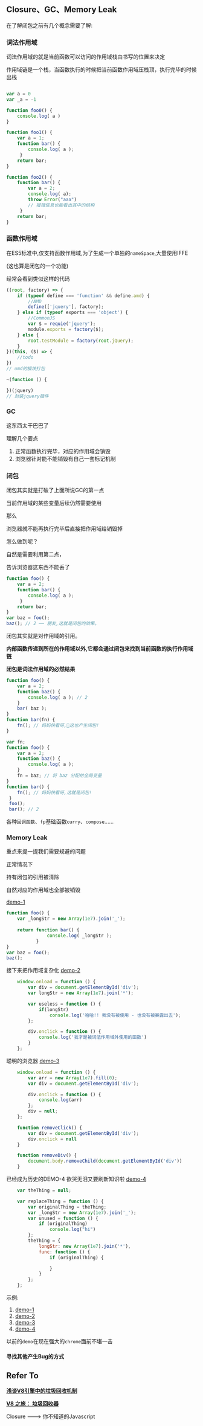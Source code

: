 ## Closure、GC、Memory Leak

在了解闭包之前有几个概念需要了解:

### 词法作用域

词法作用域的就是当前函数可以访问的作用域栈由书写的位置来决定

作用域链是一个栈，当函数执行的时候把当前函数作用域压栈顶，执行完毕的时候出栈
```javascript

var a = 0
var _a = -1

function foo0() {
    console.log( a )
}

function foo1() {
    var a = 1;
    function bar() { 
        console.log( a );
     }
    return bar; 
}

function foo2() {
    function bar() {
        var a = 2; 
        console.log( a);
        throw Error("aaa")
        // 报错信息也能看出其中的结构
     }
    return bar; 
}
```

### 函数作用域

在ES5标准中,仅支持函数作用域,为了生成一个单独的`nameSpace`,大量使用IFFE

(这也算是闭包的一个功能)

经常会看到类似这样的代码
```javascript
((root, factory) => {
    if (typeof define === 'function' && define.amd) {
        //AMD
        define(['jquery'], factory);
    } else if (typeof exports === 'object') {
        //CommonJS
        var $ = requie('jquery');
        module.exports = factory($);
    } else {
        root.testModule = factory(root.jQuery);
    }
})(this, ($) => {
    //todo
})
// umd的模块打包

~(function () {

})(jquery)
// 封装jquery插件
```

### GC

这东西太干巴巴了

理解几个要点

1. 正常函数执行完毕，对应的作用域会销毁
2. 浏览器针对能不能销毁有自己一套标记机制

### 闭包

闭包其实就是打破了上面所说GC的第一点

当前作用域的某些变量后续仍然需要使用

那么

浏览器就不能再执行完毕后直接把作用域给销毁掉

怎么做到呢？

自然是需要利用第二点，

告诉浏览器这东西不能丢了

```javascript
function foo() {
    var a = 2;
    function bar() {
        console.log( a );
     }
    return bar;
}
var baz = foo();
baz(); // 2 —— 朋友,这就是闭包的效果。
```

闭包其实就是对作用域的引用。

**内部函数传递到所在的作用域以外,它都会通过闭包来找到当前函数的执行作用域链**

**闭包是词法作用域的必然结果**
```javascript
function foo() {
    var a = 2;
    function baz() {
        console.log( a ); // 2
    }
    bar( baz );
}
function bar(fn) {
    fn(); // 妈妈快看呀,这也产生闭包!
}

var fn;
function foo() {
    var a = 2;
    function baz() {
        console.log( a );
    }
    fn = baz; // 将 baz 分配给全局变量
}
function bar() {
    fn(); // 妈妈快看呀,这就是闭包!
 }
 foo();
 bar(); // 2
```

各种`回调函数`、`fp`基础函数`curry`、`compose`......

### Memory Leak

重点来提一提我们需要规避的问题

正常情况下

持有闭包的引用被清除

自然对应的作用域也全部被销毁

[demo-1](example/demo-1.html)
```javascript
function foo() {
    var _longStr = new Array(1e7).join('_');
    
    return function bar() { 
               console.log( _longStr );
           } 
}
var baz = foo();
baz(); 
```

接下来把作用域复杂化
[demo-2](example/demo-2.html)
```javascript
    window.onload = function () {
        var div = document.getElementById('div');
        var longStr = new Array(1e7).join('*');

        var useless = function () {
            if(longStr)
                console.log('哈哈!! 我没有被使用 - 也没有被暴露出去');
        };

        div.onclick = function () {
            console.log('我才是被词法作用域外使用的函数')
        }
    };
```

聪明的浏览器
[demo-3](example/demo-3.html)
```javascript
    window.onload = function () {
        var arr = new Array(1e7).fill(0);
        var div = document.getElementById('div');

        div.onclick = function () {
            console.log(arr)
        };
        div = null;
    };

    function removeClick() {
        var div = document.getElementById('div');
        div.onclick = null
    }

    function removeDiv() {
        document.body.removeChild(document.getElementById('div'))
    }
```

已经成为历史的DEMO-4
欲哭无泪又要刷新知识啦
[demo-4](example/demo-4.html)
```javascript
    var theThing = null;

    var replaceThing = function () {
        var originalThing = theThing;
        var _longStr = new Array(1e7).join('_');
        var unused = function () {
            if (originalThing)
                console.log("hi")
        };
        theThing = {
            longStr: new Array(1e7).join('*'),
            func: function () {
                if (originalThing) {

                }
            }
        };
    };
```

示例:

1. [demo-1](example/demo-1.html)
2. [demo-2](example/demo-2.html)
3. [demo-3](example/demo-3.html)
4. [demo-4](example/demo-4.html)

以前的`demo`在现在强大的`chrome`面前不堪一击

#### 寻找其他产生Bug的方式

##  Refer To

__[浅谈V8引擎中的垃圾回收机制](https://segmentfault.com/a/1190000000440270)__

__[V8 之旅： 垃圾回收器](http://newhtml.net/v8-garbage-collection/)__

Closure --->   你不知道的Javascript
